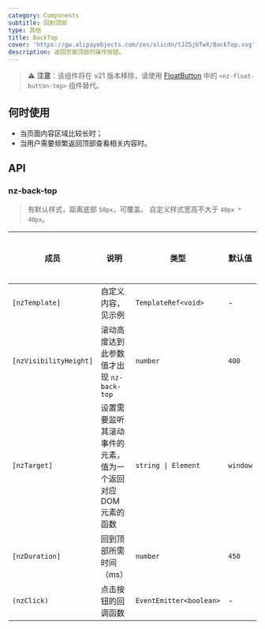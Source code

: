 ```yaml
---
category: Components
subtitle: 回到顶部
type: 其他
title: BackTop
cover: 'https://gw.alipayobjects.com/zos/alicdn/tJZ5jbTwX/BackTop.svg'
description: 返回页面顶部的操作按钮。
---
```


> ⚠️ **注意**：该组件将在 v21 版本移除，请使用 [FloatButton](/components/float-button/zh) 中的 `<nz-float-button-top>` 组件替代。

## 何时使用

- 当页面内容区域比较长时；
- 当用户需要频繁返回顶部查看相关内容时。

## API

### nz-back-top

> 有默认样式，距离底部 `50px`，可覆盖。
> 自定义样式宽高不大于 `40px * 40px`。

| 成员                   | 说明                                                          | 类型                    | 默认值   | 全局配置 |
| ---------------------- | ------------------------------------------------------------- | ----------------------- | -------- | -------- |
| `[nzTemplate]`         | 自定义内容，见示例                                            | `TemplateRef<void>`     | -        |
| `[nzVisibilityHeight]` | 滚动高度达到此参数值才出现 `nz-back-top`                      | `number`                | `400`    | ✅       |
| `[nzTarget]`           | 设置需要监听其滚动事件的元素，值为一个返回对应 DOM 元素的函数 | `string \| Element`     | `window` |
| `[nzDuration]`         | 回到顶部所需时间（ms）                                        | `number`                | `450`    |
| `(nzClick)`            | 点击按钮的回调函数                                            | `EventEmitter<boolean>` | -        |
